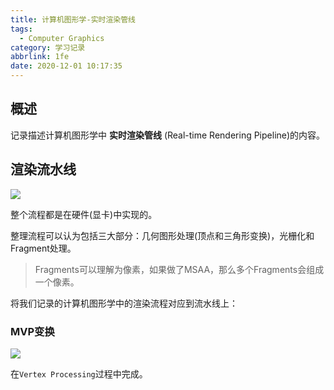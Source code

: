 ```yaml
---
title: 计算机图形学-实时渲染管线
tags:
  - Computer Graphics
category: 学习记录
abbrlink: 1fe
date: 2020-12-01 10:17:35
---
```


## 概述

记录描述计算机图形学中 **实时渲染管线** (Real-time Rendering Pipeline)的内容。

<!--more-->

## 渲染流水线

![](https://ibed.csgowiki.top/CG-4-1.png)

整个流程都是在硬件(显卡)中实现的。

整理流程可以认为包括三大部分：几何图形处理(顶点和三角形变换)，光栅化和Fragment处理。

> Fragments可以理解为像素，如果做了MSAA，那么多个Fragments会组成一个像素。

将我们记录的计算机图形学中的渲染流程对应到流水线上：

### MVP变换

![](https://ibed.csgowiki.top/CG-4-2.png)

在`Vertex Processing`过程中完成。
